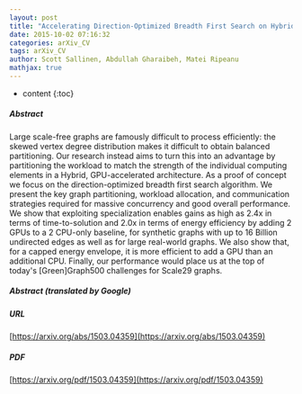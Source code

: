 ```yaml
---
layout: post
title: "Accelerating Direction-Optimized Breadth First Search on Hybrid Architectures"
date: 2015-10-02 07:16:32
categories: arXiv_CV
tags: arXiv_CV
author: Scott Sallinen, Abdullah Gharaibeh, Matei Ripeanu
mathjax: true
---
```


* content
{:toc}

##### Abstract
Large scale-free graphs are famously difficult to process efficiently: the skewed vertex degree distribution makes it difficult to obtain balanced partitioning. Our research instead aims to turn this into an advantage by partitioning the workload to match the strength of the individual computing elements in a Hybrid, GPU-accelerated architecture. As a proof of concept we focus on the direction-optimized breadth first search algorithm. We present the key graph partitioning, workload allocation, and communication strategies required for massive concurrency and good overall performance. We show that exploiting specialization enables gains as high as 2.4x in terms of time-to-solution and 2.0x in terms of energy efficiency by adding 2 GPUs to a 2 CPU-only baseline, for synthetic graphs with up to 16 Billion undirected edges as well as for large real-world graphs. We also show that, for a capped energy envelope, it is more efficient to add a GPU than an additional CPU. Finally, our performance would place us at the top of today's [Green]Graph500 challenges for Scale29 graphs.

##### Abstract (translated by Google)


##### URL
[https://arxiv.org/abs/1503.04359](https://arxiv.org/abs/1503.04359)

##### PDF
[https://arxiv.org/pdf/1503.04359](https://arxiv.org/pdf/1503.04359)

